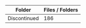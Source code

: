 | Folder       |   Files / Folders |
|--------------|-------------------|
| Discontinued |               186 |